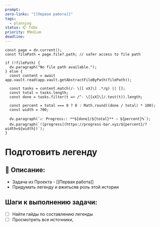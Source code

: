 ```yaml
---
prompt: 
zero-links: "[[Первая работа]]"
tags:
  - planning
status: 📫 ToDo
priority: ❗Medium
deadline:
---
```

```dataviewjs
const page = dv.current();
const filePath = page.file?.path; // safer access to file path

if (!filePath) {
  dv.paragraph("No file path available.");
} else {
  const content = await app.vault.read(app.vault.getAbstractFileByPath(filePath));
  
  const tasks = content.match(/- \[[ xX]\] .*/g) || [];
  const total = tasks.length;
  const done = tasks.filter(t => /^- \[[xX]\]/.test(t)).length;
  
  const percent = total === 0 ? 0 : Math.round((done / total) * 100);
  const width = 700;
  
  dv.paragraph(`📈 Progress:: **${done}/${total}** — ${percent}%`);
  dv.paragraph(`![progress](https://progress-bar.xyz/${percent}/?width=${width})`);
}

```
# Подготовить легенду
## 📑 Описание:
- Задача из Проекта - [[Первая работа]]
- Придумать легенду и вжитьсяв роль этой истории
## Шаги к выполнению задачи:
- [ ] Найти гайды по составлению легенды 
- [ ] Просмотреть все источники,